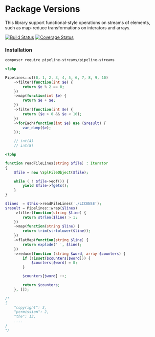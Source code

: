 # Package Versions

This library support functional-style operations on streams of elements, such as map-reduce transformations on interators and arrays.


[![Build Status](https://travis-ci.org/FabioBatSilva/pipeline-streams.svg?branch=master)](https://travis-ci.org/FabioBatSilva/pipeline-streams)
[![Coverage Status](https://coveralls.io/repos/github/FabioBatSilva/pipeline-streams/badge.svg?branch=master)](https://coveralls.io/github/FabioBatSilva/pipeline-streams?branch=master)

### Installation

```sh
composer require pipeline-streams/pipeline-streams
```


```php
<?php

Pipelines::of(0, 1, 2, 3, 4, 5, 6, 7, 8, 9, 10)
    ->filter(function(int $e) {
        return $e % 2 == 0;
    })
    ->map(function(int $e) {
        return $e + $e;
    })
    ->filter(function(int $e) {
        return ($e > 0 && $e < 10);
    })
    ->forEach(function(int $e) use ($result) {
        var_dump($e);
    });

    // int(4)
    // int(8)
```


```php
<?php

function readFileLines(string $file) : Iterator
{
    $file = new \SplFileObject($file);

    while ( ! $file->eof()) {
        yield $file->fgets();
    }
}

$lines  = $this->readFileLines('./LICENSE');
$result = Pipelines::wrap($lines)
    ->filter(function(string $line) {
        return strlen($line) > 1;
    })
    ->map(function(string $line) {
        return trim(strtolower($line));
    })
    ->flatMap(function(string $line) {
        return explode(' ', $line);
    })
    ->reduce(function (string $word, array $counters) {
        if (!isset($counters[$word])) {
            $counters[$word] = 0;
        }

        $counters[$word] ++;

        return $counters;
    }, []);

/*
{
    "copyright": 3,
    "permission": 2,
    "the": 13,
    ....
}
*/
```